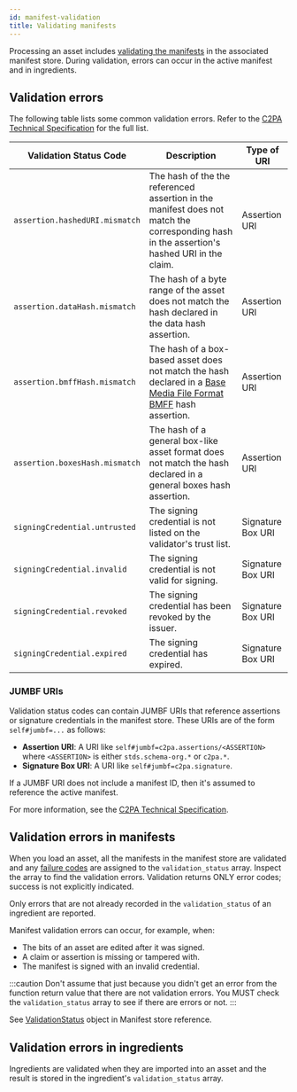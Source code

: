 ```yaml
---
id: manifest-validation
title: Validating manifests
---
```


Processing an asset includes [validating the manifests](https://c2pa.org/specifications/specifications/1.3/specs/C2PA_Specification.html#_validation) in the associated manifest store. During validation, errors can occur in the active manifest and in ingredients.

## Validation errors

The following table lists some common validation errors. Refer to the [C2PA Technical Specification](https://c2pa.org/specifications/specifications/1.3/specs/C2PA_Specification.html#_failure_codes) for the full list.

| Validation Status Code         | Description                                                                                                                                                                             | Type of URI       |
| ------------------------------ | --------------------------------------------------------------------------------------------------------------------------------------------------------------------------------------- | ----------------- |
| `assertion.hashedURI.mismatch` | The hash of the the referenced assertion in the manifest does not match the corresponding hash in the assertion's hashed URI in the claim.                                              | Assertion URI     |
| `assertion.dataHash.mismatch`  | The hash of a byte range of the asset does not match the hash declared in the data hash assertion.                                                                                      | Assertion URI     |
| `assertion.bmffHash.mismatch`  | The hash of a box-based asset does not match the hash declared in a [Base Media File Format BMFF](https://www.loc.gov/preservation/digital/formats/fdd/fdd000079.shtml) hash assertion. | Assertion URI     |
| `assertion.boxesHash.mismatch` | The hash of a general box-like asset format does not match the hash declared in a general boxes hash assertion.                                                                         | Assertion URI     |
| `signingCredential.untrusted`  | The signing credential is not listed on the validator's trust list.                                                                                                                     | Signature Box URI |
| `signingCredential.invalid`    | The signing credential is not valid for signing.                                                                                                                                        | Signature Box URI |
| `signingCredential.revoked`    | The signing credential has been revoked by the issuer.                                                                                                                                  | Signature Box URI |
| `signingCredential.expired`    | The signing credential has expired.                                                                                                                                                     | Signature Box URI |

### JUMBF URIs

Validation status codes can contain JUMBF URIs that reference assertions or signature credentials in the manifest store. These URIs are of the form `self#jumbf=...` as follows:

- **Assertion URI**: A URI like `self#jumbf=c2pa.assertions/<ASSERTION>` where `<ASSERTION>` is either `stds.schema-org.*` or `c2pa.*`.
- **Signature Box URI**: A URI like `self#jumbf=c2pa.signature`.

If a JUMBF URI does not include a manifest ID, then it's assumed to reference the active manifest.

For more information, see the [C2PA Technical Specification](https://c2pa.org/specifications/specifications/1.3/specs/C2PA_Specification.html#_uri_references).

## Validation errors in manifests

When you load an asset, all the manifests in the manifest store are validated and any [failure codes](https://c2pa.org/specifications/specifications/1.3/specs/C2PA_Specification.html#_failure_codes) are assigned to the `validation_status` array. Inspect the array to find the validation errors. Validation returns ONLY error codes; success is not explicitly indicated.

Only errors that are not already recorded in the `validation_status` of an ingredient are reported.

Manifest validation errors can occur, for example, when:

- The bits of an asset are edited after it was signed.
- A claim or assertion is missing or tampered with.
- The manifest is signed with an invalid credential.

:::caution
Don't assume that just because you didn't get an error from the function return value that there are not validation errors. You MUST check the `validation_status` array to see if there are errors or not.
:::

See [ValidationStatus](manifest-ref#validationstatus) object in Manifest store reference.

## Validation errors in ingredients

Ingredients are validated when they are imported into an asset and the result is stored in the ingredient's `validation_status` array.

<!--
Actions and assertions:

For actions - reference the spec e.g. common actions we refer to

How to describe an EXIF assertion in JSON

CreativeWork assertion

Actions
- Examples
- Ref to spec and schema.org
- GenAI - variation of Created Action

Assertions

- CreativeWork assertion
- DNT - Special assertion
- EXIF

Verify has a URL - how do I put it in?

User-defined assertion

-->
